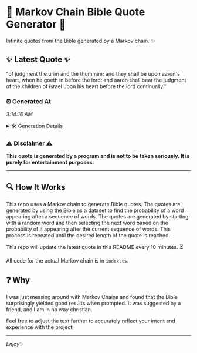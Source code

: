 # 📖 Markov Chain Bible Quote Generator 📖

Infinite quotes from the Bible generated by a Markov chain. ✨

## ✨ Latest Quote ✨
"of judgment the urim and the thummim; and they shall be upon aaron's heart, when he goeth in before the lord: and aaron shall bear the judgment of the children of israel upon his heart before the lord continually."

### ⏰ Generated At
*3:14:16 AM*

<details>
    <summary>🛠️ Generation Details</summary>
    <p>
        <strong>🌱 Seed:</strong> of<br>
        <strong>🔄 Iterations:</strong> 38<br>
        <strong>📜 Context History:</strong><br>[ of ]: judgment<br>[ of, judgment ]: the<br>[ of, judgment, the ]: urim<br>[ of, judgment, the, urim ]: and<br>[ of, judgment, the, urim, and ]: the<br>[ of, judgment, the, urim, and, the ]: thummim;<br>[ judgment, the, urim, and, the, thummim; ]: and<br>[ the, urim, and, the, thummim;, and ]: they<br>[ urim, and, the, thummim;, and, they ]: shall<br>[ and, the, thummim;, and, they, shall ]: be<br>[ the, thummim;, and, they, shall, be ]: upon<br>[ thummim;, and, they, shall, be, upon ]: aaron's<br>[ and, they, shall, be, upon, aaron's ]: heart,<br>[ they, shall, be, upon, aaron's, heart, ]: when<br>[ shall, be, upon, aaron's, heart,, when ]: he<br>[ be, upon, aaron's, heart,, when, he ]: goeth<br>[ upon, aaron's, heart,, when, he, goeth ]: in<br>[ aaron's, heart,, when, he, goeth, in ]: before<br>[ heart,, when, he, goeth, in, before ]: the<br>[ when, he, goeth, in, before, the ]: lord:<br>[ he, goeth, in, before, the, lord: ]: and<br>[ goeth, in, before, the, lord:, and ]: aaron<br>[ in, before, the, lord:, and, aaron ]: shall<br>[ before, the, lord:, and, aaron, shall ]: bear<br>[ the, lord:, and, aaron, shall, bear ]: the<br>[ lord:, and, aaron, shall, bear, the ]: judgment<br>[ and, aaron, shall, bear, the, judgment ]: of<br>[ aaron, shall, bear, the, judgment, of ]: the<br>[ shall, bear, the, judgment, of, the ]: children<br>[ bear, the, judgment, of, the, children ]: of<br>[ the, judgment, of, the, children, of ]: israel<br>[ judgment, of, the, children, of, israel ]: upon<br>[ of, the, children, of, israel, upon ]: his<br>[ the, children, of, israel, upon, his ]: heart<br>[ children, of, israel, upon, his, heart ]: before<br>[ of, israel, upon, his, heart, before ]: the<br>[ israel, upon, his, heart, before, the ]: lord<br>[ upon, his, heart, before, the, lord ]: continually.<br>
    </p>
</details>

### ⚠️ Disclaimer ⚠️
**This quote is generated by a program and is not to be taken seriously. It is purely for entertainment purposes.**

---

## 🔍 How It Works

This repo uses a Markov chain to generate Bible quotes. The quotes are generated by using the Bible as a dataset to find the probability of a word appearing after a sequence of words. The quotes are generated by starting with a random word and then selecting the next word based on the probability of it appearing after the current sequence of words. This process is repeated until the desired length of the quote is reached.

This repo will update the latest quote in this README every 10 minutes. ⏳

All code for the actual Markov chain is in `index.ts`.

## ❓ Why

I was just messing around with Markov Chains and found that the Bible surprisingly yielded good results when prompted. 
It was suggested by a friend, and I am in no way christian.

Feel free to adjust the text further to accurately reflect your intent and experience with the project!

---

*Enjoy*✨
